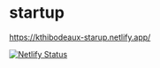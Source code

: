 # startup

https://kthibodeaux-starup.netlify.app/


[![Netlify Status](https://api.netlify.com/api/v1/badges/e8b4aeb6-5663-41af-bea2-4cc0f779208b/deploy-status)](https://app.netlify.com/sites/kthibodeaux-starup/deploys)
